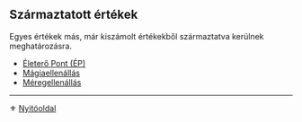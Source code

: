 ## Származtatott értékek

Egyes értékek más, már kiszámolt értékekből származtatva kerülnek meghatározásra.

- [Életerő Pont (ÉP)](017_01_ep.md)
- [Mágiaellenállás](017_02_magiaellenallas.md)
- [Méregellenállás](017_03_meregellenallas.md)

---

⚜️ [Nyitóoldal](start.md)
